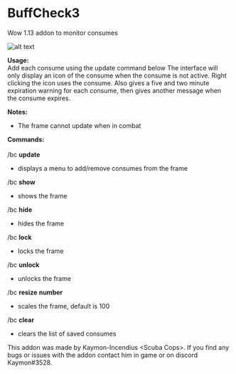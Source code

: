 # **BuffCheck3**
Wow 1.13 addon to monitor consumes

![alt text](https://i.imgur.com/hejONHO.png)

**Usage:**<br/>
Add each consume using the update command below The interface will only display an icon of 
the consume when the consume is not active. Right clicking the icon uses the consume.
Also gives a five and two minute expiration warning for each consume, then gives another message when the consume expires.<br/>

**Notes:**
* The frame cannot update when in combat

**Commands:**<br/><br/>
/bc **update**

  - displays a menu to add/remove consumes from the frame

/bc **show**
  
  - shows the frame
  
/bc **hide**

   - hides the frame
   
/bc **lock**

   - locks the frame
   
/bc **unlock**

   - unlocks the frame
   
/bc **resize** **number**

   - scales the frame, default is 100

/bc **clear**

  - clears the list of saved consumes

This addon was made by Kaymon-Incendius \<Scuba Cops>. If you find
any bugs or issues with the addon contact him in game or on discord Kaymon#3528.